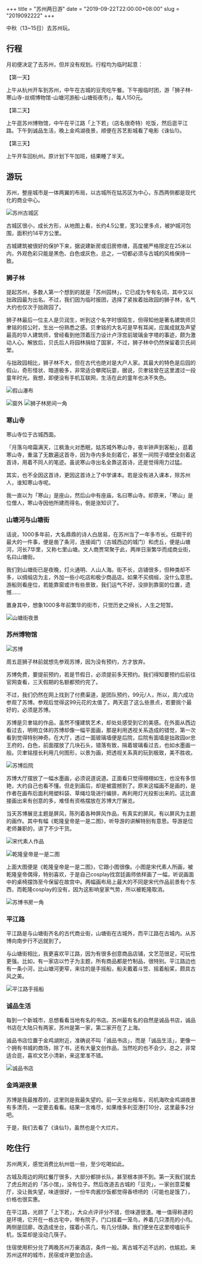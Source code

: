 +++
title = "苏州两日游"
date = "2019-09-22T22:00:00+08:00"
slug = "2019092222"
+++

中秋（13~15日）去苏州玩。

## 行程

月初便决定了去苏州，但并没有规划。行程均为临时起意：

【第一天】

上午从杭州开车到苏州，中午在古城的豆壳吃午餐。下午报临时团，游「狮子林-寒山寺-丝绸博物馆-山塘河游船-山塘街夜市」，每人150元。

【第二天】

上午逛苏州博物馆，中午在平江路「上下若」（店名很奇特）吃饭，然后逛平江路。下午到诚品生活，晚上金鸡湖夜景，顺便在苏艺影城看了电影《诛仙1》。

【第三天】

上午开车回杭州。原计划下午加班，结果睡了半天。

## 游玩

苏州，整座城市是一体两翼的布局，以古城所在姑苏区为中心，东西两侧都是现代化的商业中心。

![苏州古城区](/blog_static/2019/20190922-suzhou-01.jpg)

古城区很小，成长方形，从地图上看，长约4.5公里，宽3公里多点，被护城河包围，面积约14平方公里。

古城建筑被很好的保护下来，据说建新房或旧房修缮，高度被严格限定在25米以内，外观色彩只能是黑色、白色或灰色，总之，一切都必须与古城的风格保持一致。

### 狮子林

提起苏州，多数人第一个想到的就是「苏州园林」，它已成为专有名词，其中又以拙政园最为出名。不过，我们因为临时报团，选择了紧挨着拙政园的狮子林，名气大约也仅次于拙政园了。

狮子林最后一位主人是贝润生，听到这个名字时很陌生，但得知他是著名建筑师贝聿铭的叔公时，生出一份熟悉之感。贝聿铭的大名可是早有耳闻，应属成就及声望最高的华人建筑师，曾经看到他顶着压力设计卢浮宫前玻璃金字塔的事迹，颇为激动人心。解放后，贝氏后人将园林捐给了国家，不过，狮子林中仍然保留着贝氏祠堂。

与拙政园相比，狮子林不大，但在古代也绝对是大户人家。其最大的特色是后园的假山，奇形怪状、暗道极多，非常适合攀爬玩耍，据说，贝聿铭曾在这里渡过一段童年时光。我想，即便没有手机互联网，生活在此的童年也决不失色。

![假山瀑布](/blog_static/2019/20190922-suzhou-szl-1.jpg)

![窗外](/blog_static/2019/20190922-suzhou-szl-2.jpg)
![狮子林房间一角](/blog_static/2019/20190922-suzhou-szl-3.jpg)


### 寒山寺

寒山寺位于古城西面。

「月落乌啼霜满天，江枫渔火对悉眠，姑苏城外寒山寺，夜半钟声到客船」，逛着寒山寺，重温了无数遍这首寺，因为寺内多处刻着它，甚至一间院子墙壁全刻着这首诗，用着不同人的笔迹。虽说寒山寺出名全靠这首诗，还是觉得用力过猛。

其实，也不全因这首诗，更因这首诗上了中学课本。若是没有进入课本，除苏州人，谁知寒山寺呢。

我一直以为「寒山」是座山，然后山中有座庙，名曰寒山寺。却原来，「寒山」是位僧人，寒山寺因他所建而得名，倒是涨知识了。

### 山塘河与山塘街

话说，1000多年前，大名鼎鼎的诗人白居易，在苏州当了一年多市长。任期干的最大的一件事，便是凿了条河，连接阊门（古城西边的城门）和虎丘，便是山塘河，河长7华里，又称七里山塘。文人商贾常聚于此，两岸日渐繁华而成商业街，名曰山塘街。

我们到山塘街已是夜晚，灯火通明、人山人海。街不长，店铺很多，但种类却不多，以绸缎店为主，外加一些小吃店和极少商品店。如果不买绸缎，没什么意思。游船则看座位，若能靠窗或许有些景致，我们运气不好，没排到靠窗的位置，遗憾……

置身其中，想象1000多年前繁华的街市，只觉历史之绵长，人生之短暂。

![山塘街夜景](/blog_static/2019/20190922-suzhou-stj-1.jpg)


### 苏州博物馆

![苏博](/blog_static/2019/20190922-suzhou-sb-01.jpg)

周五逛狮子林前就想先参观苏博，因为没有预约，方才放弃。

苏博免费，要提前预约，若是节假日，必须提前多天预约。我们得知要预约后前往官网查看，三天假期的名额都预约完了。

不过，我们仍然在网上找到了付费渠道，是团队预约，99元/人，所以，周六成功参观了苏博。参观后觉得这99元花的太值了。两天逛了这么些景点，若要挑个最好的，必须是苏博。

苏博是贝聿铭的作品，虽然不懂建筑艺术，却处处感受到它的美感。在外面从西边看过去，明明立体的苏博却像一幅平面画，那是利用透视关系造成的错觉，第一次看到觉得特别神奇。在大厅，透过一面玻璃墙便是后院，后院有面墙是拙政园or忠王府的，白色，前面摆放了几块石头，错落有致，隔着玻璃看过去，也如水墨画一般。贝聿铭擅长利用几何图形，以景为画，把透视关系真的玩到极致，美不胜收。

![苏博后院](/blog_static/2019/20190922-suzhou-sb-02.jpg)

苏博大厅摆放了一幅水墨画，必须说道说道。正面看只觉得栩栩如生，也没有多惊艳，大约自己也看不懂。但走到画后，却是被震撼到了。原来这幅画不是画的，是作者在画布后面利用塑料袋、草绳垃圾进行编排，再利用灯光投影出来的。这比直接画出来有创意的多，难怪有资格摆放在苏博大厅展览。

当天苏博展览主题是屏风，陈列着各种屏风作品，有真实的屏风，有以屏风为主题的画作。其中有幅《乾隆皇帝是一是二图》，听导游的讲解特别有意思。导游是位老师兼职的，讲了不少干货。

![宋代素人作品](/blog_static/2019/20190922-suzhou-sb-04.jpg)

![乾隆皇帝是一是二图](/blog_static/2019/20190922-suzhou-sb-05.jpg)

上面大图便是《乾隆皇帝是一是二图》，它跟小图很像。小图是宋代素人所画，被乾隆皇帝偶得，特别喜欢，于是自己cosplay找宫廷画师依样画了一幅，听说画面中的桌椅摆饰至今保留在故宫中。两幅画布局上最大的不同是宋代作品前景有个东西，而乾隆cosplay的没有，因为这影响皇家气势，所以被乾隆取消。

![苏博书房一角](/blog_static/2019/20190922-suzhou-sb-03.jpg)

### 平江路

平江路是与山塘街齐名的古代商业街，山塘街在古城外，而平江路在古城内。从苏博向南步行不远就到了。

与山塘街相比，我更喜欢平江路，因为有很多创意商品店铺，文艺范很足，可玩性更强。比如，有一家店以竹子为主题，所有商品都是竹制品，很特别。平江路边也有一条小河，比山塘河更窄，来往的是手摇船，船夫戴着斗笠、摇着船桨，颇具古风之美。

![平江路手摇船](/blog_static/2019/20190922-suzhou-pjl-01.jpg)

### 诚品生活

每到一个新城市，总想看看当地有名的书店。苏州最有名的自然是诚品书店，诚品书店在大陆只有两家，苏州是第一家，第二家开在了上海。

诚品书店位置于金鸡湖附近，准确说不叫「诚品书店」，而是「诚品生活」，更像一个拥有书城的商场，除了书，还有大量文创作品，当然吃的也不会少。总之，非常适合逛，喜欢文艺小清新，来这里准不错。

![诚品书店](/blog_static/2019/20190922-suzhou-eslite-01.jpg)


### 金鸡湖夜景

苏博是我最推荐的，这里则是我最失望的。前一天坐出租车，司机海吹金鸡湖夜景有多漂亮，一定要去看看。结果一言难尽，如果维多利亚港打10分，这里最多2分吧。

于是，我们去看了《诛仙1》，虽然也是个大烂片。

## 吃住行

苏州两天，感觉消费比杭州低一些，至少吃喝如此。

古城及周边的网红餐厅很多，大部分都排长队，甚至根本排不到。第一天我们就去了虎丘附近的「苏小馆」，没有位子。然后改道去古城的「豆壳」，一家创意菜餐厅，没让我失望，味道很好，一份牛肉酱炒饭都觉得香喷喷的（可能也是饿了），价格也很实惠。

在平江路，光顾了「上下若」，大众点评评分不错，但味道很渣。唯一值得称道的是环境，它开在一栋古宅中，带有院子，门口挂着一笼鸟，养着几只漂亮的小鸟。两侧是回廊，改造成坐台，摆着小茶几，有几分恬静。我们便坐在这里唠嗑玩手机，饭菜却是没动几筷子。

住宿使用积分兑了两晚苏州万豪酒店，条件一般。离古城不近不远的，也尴尬。来苏州这样的城市，民宿或许更加合适。

